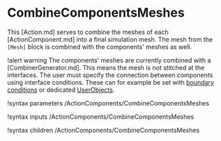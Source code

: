 # CombineComponentsMeshes

This [Action.md] serves to combine the meshes of each [ActionComponent.md] into a final simulation mesh.
The mesh from the `[Mesh]` block is combined with the components' meshes as well.

!alert warning
The components' meshes are currently combined with a [CombinerGenerator.md]. This means the
mesh is not stitched at the interfaces. The user must specify the connection between components
using interface conditions. These can for example be set with [boundary conditions](syntax/BCs/index.md) or dedicated [UserObjects](UserObjects/index.md).

!syntax parameters /ActionComponents/CombineComponentsMeshes

!syntax inputs /ActionComponents/CombineComponentsMeshes

!syntax children /ActionComponents/CombineComponentsMeshes

